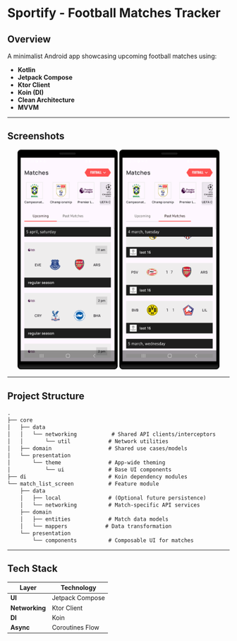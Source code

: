 # Sportify - Football Matches Tracker  

## Overview  
A minimalist Android app showcasing upcoming football matches using:  
- **Kotlin**  
- **Jetpack Compose**  
- **Ktor Client**  
- **Koin (DI)**
- **Clean Architecture**
- **MVVM**


---

## Screenshots

<div align="center">
  <img src="./upcoming-matches.png" width="45%" alt="Upcoming Matches"/>
  <img src="./past-matches.png" width="45%" alt="Past Matches"/>
</div>


---

## Project Structure  

```  
.
├── core
│   ├── data
│   │   └── networking           # Shared API clients/interceptors  
│   │       └── util            # Network utilities  
│   ├── domain                  # Shared use cases/models  
│   └── presentation
│       └── theme               # App-wide theming  
│           └── ui              # Base UI components  
├── di                          # Koin dependency modules  
└── match_list_screen           # Feature module  
    ├── data
    │   ├── local               # (Optional future persistence)  
    │   └── networking          # Match-specific API services  
    ├── domain
    │   ├── entities            # Match data models  
    │   └── mappers            # Data transformation  
    └── presentation
        └── components          # Composable UI for matches  
```
---
## Tech Stack  

| Layer          | Technology       |  
|----------------|------------------|  
| **UI**        | Jetpack Compose  |  
| **Networking**| Ktor Client      |  
| **DI**       | Koin             |  
| **Async**    | Coroutines Flow  |  
